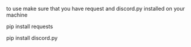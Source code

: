 to use make sure that you have request and discord.py installed on your machine

pip install requests

pip install discord.py

